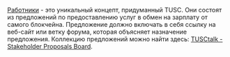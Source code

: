 [Работники](introduction/workers) - это уникальный концепт, придуманный TUSC. Они состоят из предложений по предоставлению услуг в обмен на зарплату от самого блокчейна. Предложение должно включать в себя ссылку на веб-сайт или ветку форума, которая объясняет назначение предложения. Коллекцию предложений можно найти здесь: [TUSCtalk - Stakeholder Proposals Board](https://tusctalk.org/index.php/board,75.0.html).